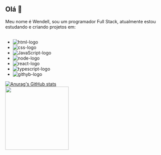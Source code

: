 ## Olá 👋

Meu nome é Wendell, sou um programador Full Stack, atualmente estou estudando e criando projetos em:
<br>
<br>
- <img src="https://img.shields.io/badge/HTML5-E34F26?style=for-the-badge&logo=html5&logoColor=white" alt="html-logo" />
- <img src="https://img.shields.io/badge/CSS3-1572B6?style=for-the-badge&logo=css3&logoColor=white" alt="css-logo" />
- <img src="https://img.shields.io/badge/JavaScript-F7DF1E?style=for-the-badge&logo=javascript&logoColor=black" alt="JavaScript-logo" />
- <img src="https://img.shields.io/badge/Node.js-43853D?style=for-the-badge&logo=node.js&logoColor=white" alt="node-logo" />
- <img src="https://img.shields.io/badge/React-20232A?style=for-the-badge&logo=react&logoColor=61DAFB" alt="react-logo" />
- <img src="https://img.shields.io/badge/TypeScript-007ACC?style=for-the-badge&logo=typescript&logoColor=white" alt="typescript-logo" />
- <img src="https://img.shields.io/badge/GitHub-100000?style=for-the-badge&logo=github&logoColor=white" alt="githyb-logo" />

[![Anurag's GitHub stats](https://github-readme-stats.vercel.app/api?username=WendellSSilva)](https://github.com/anuraghazra/github-readme-stats)
<br>
<a href="https://github.com/anuraghazra/convoychat">
  <img height=200 align="center" src="https://github-readme-stats.vercel.app/api/top-langs?username=WendellSSilva&layout=compact&langs_count=8&card_width=320" />
</a>
